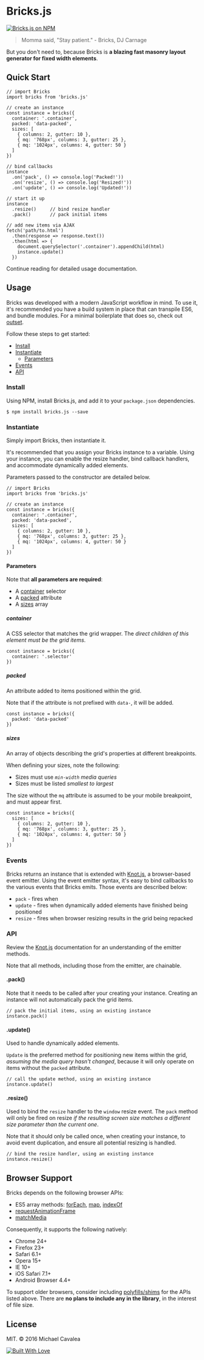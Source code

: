 # Bricks.js

[![Bricks.js on NPM](https://img.shields.io/npm/v/bricks.js.svg)](https://www.npmjs.com/package/bricks.js)

> Momma said, "Stay patient." - Bricks, DJ Carnage

But you don't need to, because Bricks is **a blazing fast masonry layout generator for fixed width elements**.

## Quick Start

```es6
// import Bricks
import bricks from 'bricks.js'

// create an instance
const instance = bricks({
  container: '.container',
  packed: 'data-packed',
  sizes: [
    { columns: 2, gutter: 10 },
    { mq: '768px', columns: 3, gutter: 25 },
    { mq: '1024px', columns: 4, gutter: 50 }
  ]
})

// bind callbacks
instance
  .on('pack', () => console.log('Packed!'))
  .on('resize', () => console.log('Resized!'))
  .on('update', () => console.log('Updated!'))

// start it up
instance
  .resize()     // bind resize handler
  .pack()       // pack initial items

// add new items via AJAX
fetch('path/to.html')
  .then(response => response.text())
  .then(html => {
    document.querySelector('.container').appendChild(html)
    instance.update()
  })
```

Continue reading for detailed usage documentation.

## Usage

Bricks was developed with a modern JavaScript workflow in mind. To use it, it's recommended you have a build system in place that can transpile ES6, and bundle modules. For a minimal boilerplate that does so, check out [outset](https://github.com/callmecavs/outset).

Follow these steps to get started:

* [Install](#install)
* [Instantiate](#instantiate)
  * [Parameters](#parameters)
* [Events](#events)
* [API](#api)

### Install

Using NPM, install Bricks.js, and add it to your `package.json` dependencies.

```
$ npm install bricks.js --save
```

### Instantiate

Simply import Bricks, then instantiate it.

It's recommended that you assign your Bricks instance to a variable. Using your instance, you can enable the resize handler, bind callback handlers, and accommodate dynamically added elements.

Parameters passed to the constructor are detailed below.

```es6
// import Bricks
import bricks from 'bricks.js'

// create an instance
const instance = bricks({
  container: '.container',
  packed: 'data-packed',
  sizes: [
    { columns: 2, gutter: 10 },
    { mq: '768px', columns: 3, gutter: 25 },
    { mq: '1024px', columns: 4, gutter: 50 }
  ]
})
```

#### Parameters

Note that **all parameters are required**:

* A [container](#container) selector
* A [packed](#packed) attribute
* A [sizes](#sizes) array

##### container

A CSS selector that matches the grid wrapper. The _direct children of this element must be the grid items_.

```es6
const instance = bricks({
  container: '.selector'
})
```

##### packed

An attribute added to items positioned within the grid.

Note that if the attribute is not prefixed with `data-`, it will be added.

```es6
const instance = bricks({
  packed: 'data-packed'
})
```

##### sizes

An array of objects describing the grid's properties at different breakpoints.

When defining your sizes, note the following:

* Sizes must use _`min-width` media queries_
* Sizes must be listed _smallest to largest_

The size without the `mq` attribute is assumed to be your mobile breakpoint, and must appear first.

```es6
const instance = bricks({
  sizes: [
    { columns: 2, gutter: 10 },
    { mq: '768px', columns: 3, gutter: 25 },
    { mq: '1024px', columns: 4, gutter: 50 }
  ]
})
```

### Events

Bricks returns an instance that is extended with [Knot.js](https://github.com/callmecavs/knot.js), a browser-based event emitter. Using the event emitter syntax, it's easy to bind callbacks to the various events that Bricks emits. Those events are described below:

* `pack` - fires when
* `update` - fires when dynamically added elements have finished being positioned
* `resize` - fires when browser resizing results in the grid being repacked

### API

Review the [Knot.js](https://github.com/callmecavs/knot.js) documentation for an understanding of the emitter methods.

Note that all methods, including those from the emitter, are chainable.

#### .pack()

Note that it needs to be called after your creating your instance. Creating an instance will not automatically pack the grid items.

```es6
// pack the initial items, using an existing instance
instance.pack()
```

#### .update()

Used to handle dynamically added elements.

`Update` is the preferred method for positioning new items within the grid, _assuming the media query hasn't changed_, because it will only operate on items without the `packed` attribute.

```es6
// call the update method, using an existing instance
instance.update()
```

#### .resize()

Used to bind the `resize` handler to the `window` resize event. The `pack` method will only be fired on resize _if the resulting screen size matches a different size parameter than the current one_.

Note that it should only be called once, when creating your instance, to avoid event duplication, and ensure all potential resizing is handled.

```es6
// bind the resize handler, using an existing instance
instance.resize()
```

## Browser Support

Bricks depends on the following browser APIs:

* ES5 array methods: [forEach](https://developer.mozilla.org/en-US/docs/Web/JavaScript/Reference/Global_Objects/Array/forEach), [map](https://developer.mozilla.org/en-US/docs/Web/JavaScript/Reference/Global_Objects/Array/map), [indexOf](https://developer.mozilla.org/en-US/docs/Web/JavaScript/Reference/Global_Objects/Array/indexOf)
* [requestAnimationFrame](https://developer.mozilla.org/en-US/docs/Web/API/window/requestAnimationFrame)
* [matchMedia](https://developer.mozilla.org/en-US/docs/Web/API/Window/matchMedia)

Consequently, it supports the following natively:

* Chrome 24+
* Firefox 23+
* Safari 6.1+
* Opera 15+
* IE 10+
* iOS Safari 7.1+
* Android Browser 4.4+

To support older browsers, consider including [polyfills/shims](https://github.com/Modernizr/Modernizr/wiki/HTML5-Cross-Browser-Polyfills) for the APIs listed above. There are **no plans to include any in the library**, in the interest of file size.

## License

MIT. © 2016 Michael Cavalea

[![Built With Love](http://forthebadge.com/images/badges/built-with-love.svg)](http://forthebadge.com)
